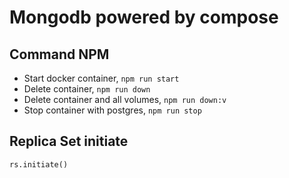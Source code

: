 # Mongodb powered by compose

## Command NPM

* Start docker container, `npm run start`
* Delete container, `npm run down`
* Delete container and all volumes, `npm run down:v`
* Stop container with postgres, `npm run stop`

## Replica Set initiate

`rs.initiate()`
